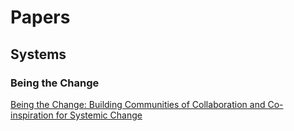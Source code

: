 
# Papers

## Systems

### Being the Change

[Being the Change: Building Communities of Collaboration and Co-inspiration for Systemic Change](https://systemsawareness.org/wp-content/uploads/2016/12/Being-the-Change-Building-Communities-of-Collaboartion-and-Co-inspiration-for-Systemic-Change-Madrazo-Senge.pdf)




